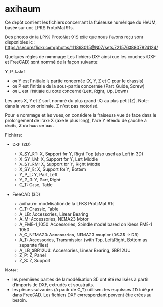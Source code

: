 axihaum
=======

Ce dépôt contient les fichiers concernant la fraiseuse numérique du HAUM, basée sur une LPKS ProtoMat 91s.

Des photos de la LPKS ProtoMat 91S telle que nous l'avons reçu sont disponibles ici:
https://secure.flickr.com/photos/111893015@N07/sets/72157638807824124/

Quelques régles de nommage:
Les fichiers DXF ainsi que les couches (DXF et FreeCAD) sont nommé de la façon suivante:

Y_P_L.dxf

 - où Y est l'initiale la partie concernée (X, Y, Z et C pour le chassis)
 - où P est l'initiale de la sous-partie concernée (Part, Guide, Screw)
 - où L est l'initiale du coté concerné (Left, Right, Up, Down)

Les axes X, Y et Z sont nommé du plus grand (X) au plus petit (Z).
Note: dans la version originale, Z n'est pas motorisé.

Pour le nommage et les vues, on considère la fraiseuse vue de face dans le prolongement de l'axe X (axe le plus long), l'axe Y étendu de gauche à droite, Z de haut en bas.

Fichiers:

 * DXF (2D)
   - X_SY_RT: X, Support for Y, Right Top (also used as Left in 3D)
   - X_SY_LM: X, Support for Y, Left Middle
   - X_SY_RM: X, Support for Y, Right Middle
   - X_SY_B: X, Support for Y, Bottom
   - Y_P_L: Y, Part, Left
   - Y_P_R: Y, Part, Right
   - C_T: Case, Table

 * FreeCAD (3D)
   - axihaum: modèlisation de la LPKS ProtoMat 91s
   - C_T: Chassic, Table
   - A_LB: Accessories, Linear Bearing
   - A_M: Accessories, NEMA23 Motor
   - A_FME-1_1050: Accessories, Spindle model based on Kress FME-1 1050
   - A_C_NEMA23: Accessories, NEMA23 coupler (D6.35 -> D8)
   - A_T: Accessories, Transmission (with Top, Left/Right, Bottom as separate files)
   - A_LB_SBR12UU: Accessories, Linear Bearing, SBR12UU
   - Z_P: Z, Panel
   - Z_S: Z, Support

Notes:
 * les premières parties de la modèlisation 3D ont été réalisées à partir d'imports de DXF, extrudés et soustraits.
 * les pièces suivantes (à partir de C_T) utilisent les esquisses 2D intégré dans FreeCAD. Les fichiers DXF correspondant peuvent être crées au besoin.
